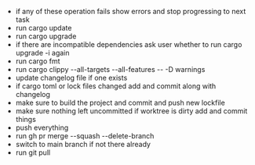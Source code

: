 - if any of these operation fails show errors and stop progressing to next task
- run cargo update
- run cargo upgrade
- if there are incompatible dependencies ask user whether to run cargo upgrade -i again
- run cargo fmt
- run cargo clippy --all-targets --all-features -- -D warnings
- update changelog file if one exists
- if cargo toml or lock files changed add and commit along with changelog
- make sure to build the project and commit and push new lockfile
- make sure nothing left uncommitted if worktree is dirty add and commit things
- push everything
- run gh pr merge --squash --delete-branch
- switch to main branch if not there already
- run git pull
